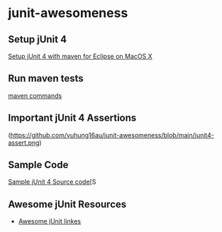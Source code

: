 # junit-awesomeness

## Setup jUnit 4 
[Setup jUnit 4 with maven for Eclipse on MacOS X](https://github.com/vuhung16au/junit-awesomeness/blob/main/setup-junit-project-with-maven.md)

## Run maven tests

[maven commands](https://github.com/vuhung16au/junit-awesomeness/blob/main/run-maven-command-to-test.md)

## Important jUnit 4 Assertions 

(https://github.com/vuhung16au/junit-awesomeness/blob/main/junit4-assert.png)

## Sample Code 

[Sample jUnit 4 Source code](https://github.com/vuhung16au/junit-awesomeness/blob/main/AppTest.java)[S

## Awesome jUnit Resources 

- [Awesome jUnit linkes](https://github.com/vuhung16au/junit-awesomeness/blob/main/maven-awesome-resoureces.md)
